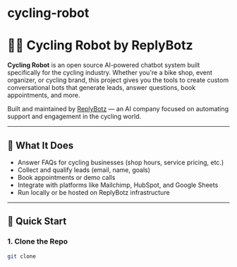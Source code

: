 # cycling-robot
# 🚴‍♂️ Cycling Robot by ReplyBotz

**Cycling Robot** is an open source AI-powered chatbot system built specifically for the cycling industry. Whether you're a bike shop, event organizer, or cycling brand, this project gives you the tools to create custom conversational bots that generate leads, answer questions, book appointments, and more.

Built and maintained by [ReplyBotz](https://replybotz.com) — an AI company focused on automating support and engagement in the cycling world.

---

## 🧠 What It Does

- Answer FAQs for cycling businesses (shop hours, service pricing, etc.)
- Collect and qualify leads (email, name, goals)
- Book appointments or demo calls
- Integrate with platforms like Mailchimp, HubSpot, and Google Sheets
- Run locally or be hosted on ReplyBotz infrastructure

---

## 🚀 Quick Start

### 1. Clone the Repo

```bash
git clone
